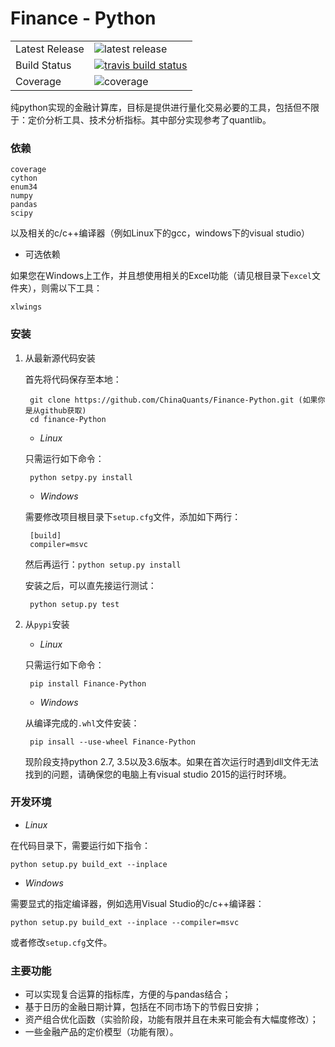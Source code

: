 # Finance - Python

<table>
<tr>
  <td>Latest Release</td>
  <td><img src="https://img.shields.io/pypi/v/finance-python.svg" alt="latest release" /></td>
</tr>
<tr>
  <td>Build Status</td>
  <td>
    <a href="https://travis-ci.org/wegamekinglc/Finance-Python">
    <img src="https://travis-ci.org/wegamekinglc/Finance-Python.svg?branch=master" alt="travis build status" />
    </a>
  </td>
</tr>
<tr>
  <td>Coverage</td>
  <td><img src="https://coveralls.io/repos/wegamekinglc/Finance-Python/badge.svg?branch=master&service=github" alt="coverage" /></td>
</tr>
</table>

纯python实现的金融计算库，目标是提供进行量化交易必要的工具，包括但不限于：定价分析工具、技术分析指标。其中部分实现参考了quantlib。

### 依赖

    coverage
    cython
    enum34
    numpy
    pandas
    scipy
    
以及相关的c/c++编译器（例如Linux下的gcc，windows下的visual studio）

* 可选依赖

如果您在Windows上工作，并且想使用相关的Excel功能（请见根目录下``excel``文件夹），则需以下工具：

    xlwings

### 安装

1. 从最新源代码安装

    首先将代码保存至本地：
    
        git clone https://github.com/ChinaQuants/Finance-Python.git (如果你是从github获取)
        cd finance-Python
        
    * *Linux*
    
    只需运行如下命令：
    
        python setpy.py install
    
    * *Windows*
        
    需要修改项目根目录下``setup.cfg``文件，添加如下两行：
    
        [build]
        compiler=msvc
    
    然后再运行：``python setup.py install``
    
    安装之后，可以直先接运行测试：
    
        python setup.py test
        
2. 从``pypi``安装

    * *Linux*
    
    只需运行如下命令：
    
        pip install Finance-Python
        
    * *Windows*
    
    从编译完成的``.whl``文件安装：
    
        pip insall --use-wheel Finance-Python
        
    现阶段支持python 2.7, 3.5以及3.6版本。如果在首次运行时遇到dll文件无法找到的问题，请确保您的电脑上有visual studio 2015的运行时环境。
    
    
### 开发环境

* *Linux*

在代码目录下，需要运行如下指令：

    python setup.py build_ext --inplace
    
* *Windows*
    
需要显式的指定编译器，例如选用Visual Studio的c/c++编译器：

    python setup.py build_ext --inplace --compiler=msvc
    
或者修改``setup.cfg``文件。


### 主要功能

* 可以实现复合运算的指标库，方便的与pandas结合；
* 基于日历的金融日期计算，包括在不同市场下的节假日安排；
* 资产组合优化函数（实验阶段，功能有限并且在未来可能会有大幅度修改）；
* 一些金融产品的定价模型（功能有限）。
